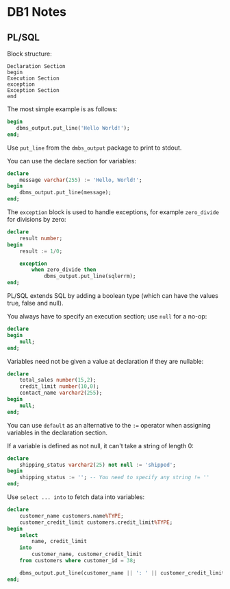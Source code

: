 # DB1 Notes

## PL/SQL

Block structure:

```plaintext
Declaration Section
begin
Execution Section
exception
Exception Section
end
```

The most simple example is as follows:

```sql
begin
   dbms_output.put_line('Hello World!');
end;
```

Use `put_line` from the `dmbs_output` package to print to stdout.

You can use the declare section for variables:

```sql
declare
    message varchar(255) := 'Hello, World!';
begin
    dbms_output.put_line(message);
end;
```

The `exception` block is used to handle exceptions, for example `zero_divide` for divisions by zero:

```sql
declare
    result number;
begin
    result := 1/0;

    exception
        when zero_divide then
            dbms_output.put_line(sqlerrm);
end;
```

PL/SQL extends SQL by adding a boolean type (which can have the values true, false and null).

You always have to specify an execution section; use `null` for a no-op:

```sql
declare
begin
    null;
end;
```

Variables need not be given a value at declaration if they are nullable:

```sql
declare
    total_sales number(15,2);
    credit_limit number(10,0);
    contact_name varchar2(255);
begin
    null;
end;
```

You can use `default` as an alternative to the `:=` operator when assigning variables in the declaration section.

If a variable is defined as not null, it can't take a string of length 0:

```sql
declare
    shipping_status varchar2(25) not null := 'shipped';
begin
    shipping_status := ''; -- You need to specify any string != ''
end;
```

Use `select ... into` to fetch data into variables:

```sql
declare
    customer_name customers.name%TYPE;
    customer_credit_limit customers.credit_limit%TYPE;
begin
    select
        name, credit_limit
    into
        customer_name, customer_credit_limit
    from customers where customer_id = 38;

    dbms_output.put_line(customer_name || ': ' || customer_credit_limit);
end;
```
